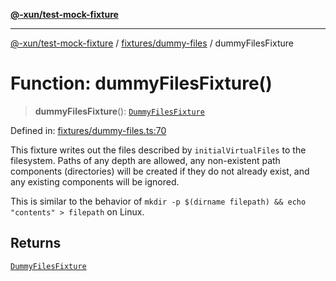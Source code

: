 [**@-xun/test-mock-fixture**](../../../README.md)

***

[@-xun/test-mock-fixture](../../../README.md) / [fixtures/dummy-files](../README.md) / dummyFilesFixture

# Function: dummyFilesFixture()

> **dummyFilesFixture**(): [`DummyFilesFixture`](../type-aliases/DummyFilesFixture.md)

Defined in: [fixtures/dummy-files.ts:70](https://github.com/Xunnamius/test-utils/blob/3c079421bf89bc52feb9a33221326ac6f32a13b7/packages/test-mock-fixture/src/fixtures/dummy-files.ts#L70)

This fixture writes out the files described by `initialVirtualFiles` to the
filesystem. Paths of any depth are allowed, any non-existent path components
(directories) will be created if they do not already exist, and any existing
components will be ignored.

This is similar to the behavior of `mkdir -p $(dirname filepath) && echo
"contents" > filepath` on Linux.

## Returns

[`DummyFilesFixture`](../type-aliases/DummyFilesFixture.md)
